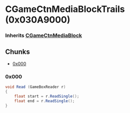 # CGameCtnMediaBlockTrails (0x030A9000)

### Inherits [CGameCtnMediaBlock](CGameCtnMediaBlock.md)

## Chunks

- [0x000](#0x000)

### 0x000

```cs
void Read (GameBoxReader r)
{
    float start = r.ReadSingle();
    float end = r.ReadSingle();
}
```
